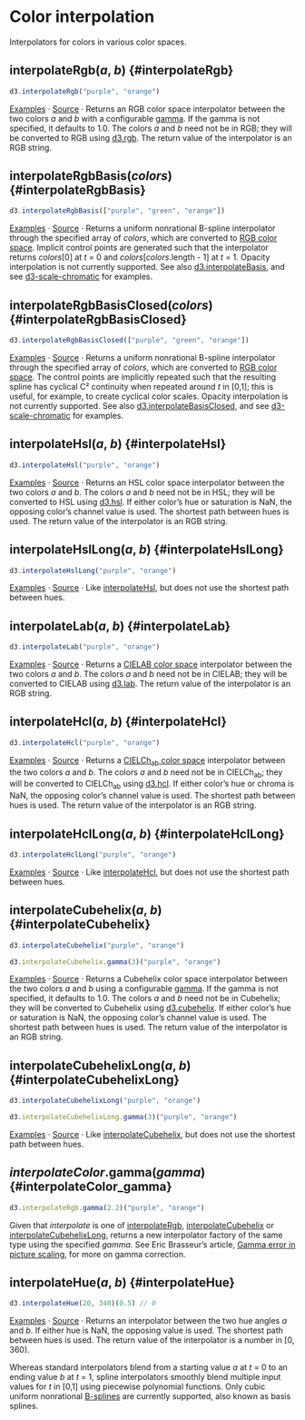 <script setup>

import * as d3 from "d3";
import ColorRamp from "../components/ColorRamp.vue";

</script>

# Color interpolation

Interpolators for colors in various color spaces.

## interpolateRgb(*a*, *b*) {#interpolateRgb}

<ColorRamp :color="d3.interpolateRgb('purple', 'orange')" />

```js
d3.interpolateRgb("purple", "orange")
```

[Examples](https://observablehq.com/@d3/working-with-color) · [Source](https://github.com/d3/d3-interpolate/blob/main/src/rgb.js) · Returns an RGB color space interpolator between the two colors *a* and *b* with a configurable [gamma](#interpolateColor_gamma). If the gamma is not specified, it defaults to 1.0. The colors *a* and *b* need not be in RGB; they will be converted to RGB using [d3.rgb](../d3-color.md#rgb). The return value of the interpolator is an RGB string.

## interpolateRgbBasis(*colors*) {#interpolateRgbBasis}

<ColorRamp :color="d3.interpolateRgbBasis(['purple', 'green', 'orange'])" />

```js
d3.interpolateRgbBasis(["purple", "green", "orange"])
```

[Examples](https://observablehq.com/@d3/working-with-color) · [Source](https://github.com/d3/d3-interpolate/blob/main/src/rgb.js) · Returns a uniform nonrational B-spline interpolator through the specified array of *colors*, which are converted to [RGB color space](../d3-color.md#rgb). Implicit control points are generated such that the interpolator returns *colors*[0] at *t* = 0 and *colors*[*colors*.length - 1] at *t* = 1. Opacity interpolation is not currently supported. See also [d3.interpolateBasis](./value.md#interpolateBasis), and see [d3-scale-chromatic](../d3-scale-chromatic.md) for examples.

## interpolateRgbBasisClosed(*colors*) {#interpolateRgbBasisClosed}

<ColorRamp :color="d3.interpolateRgbBasisClosed(['purple', 'green', 'orange'])" />

```js
d3.interpolateRgbBasisClosed(["purple", "green", "orange"])
```

[Examples](https://observablehq.com/@d3/working-with-color) · [Source](https://github.com/d3/d3-interpolate/blob/main/src/rgb.js) · Returns a uniform nonrational B-spline interpolator through the specified array of *colors*, which are converted to [RGB color space](../d3-color.md#rgb). The control points are implicitly repeated such that the resulting spline has cyclical C² continuity when repeated around *t* in [0,1]; this is useful, for example, to create cyclical color scales. Opacity interpolation is not currently supported. See also [d3.interpolateBasisClosed](./value.md#interpolateBasisClosed), and see [d3-scale-chromatic](../d3-scale-chromatic.md) for examples.

## interpolateHsl(*a*, *b*) {#interpolateHsl}

<ColorRamp :color="d3.interpolateHsl('purple', 'orange')" />

```js
d3.interpolateHsl("purple", "orange")
```

[Examples](https://observablehq.com/@d3/working-with-color) · [Source](https://github.com/d3/d3-interpolate/blob/main/src/hsl.js) · Returns an HSL color space interpolator between the two colors *a* and *b*. The colors *a* and *b* need not be in HSL; they will be converted to HSL using [d3.hsl](../d3-color.md#hsl). If either color’s hue or saturation is NaN, the opposing color’s channel value is used. The shortest path between hues is used. The return value of the interpolator is an RGB string.

## interpolateHslLong(*a*, *b*) {#interpolateHslLong}

<ColorRamp :color="d3.interpolateHslLong('purple', 'orange')" />

```js
d3.interpolateHslLong("purple", "orange")
```

[Examples](https://observablehq.com/@d3/working-with-color) · [Source](https://github.com/d3/d3-interpolate/blob/main/src/hsl.js) · Like [interpolateHsl](#interpolateHsl), but does not use the shortest path between hues.

## interpolateLab(*a*, *b*) {#interpolateLab}

<ColorRamp :color="d3.interpolateLab('purple', 'orange')" />

```js
d3.interpolateLab("purple", "orange")
```

[Examples](https://observablehq.com/@d3/working-with-color) · [Source](https://github.com/d3/d3-interpolate/blob/main/src/lab.js) · Returns a [CIELAB color space](https://en.wikipedia.org/wiki/Lab_color_space#CIELAB) interpolator between the two colors *a* and *b*. The colors *a* and *b* need not be in CIELAB; they will be converted to CIELAB using [d3.lab](../d3-color.md#lab). The return value of the interpolator is an RGB string.

## interpolateHcl(*a*, *b*) {#interpolateHcl}

<ColorRamp :color="d3.interpolateHcl('purple', 'orange')" />

```js
d3.interpolateHcl("purple", "orange")
```

[Examples](https://observablehq.com/@d3/working-with-color) · [Source](https://github.com/d3/d3-interpolate/blob/main/src/hcl.js) · Returns a [CIELCh<sub>ab</sub> color space](https://en.wikipedia.org/wiki/CIELAB_color_space#Cylindrical_representation:_CIELCh_or_CIEHLC) interpolator between the two colors *a* and *b*. The colors *a* and *b* need not be in CIELCh<sub>ab</sub>; they will be converted to CIELCh<sub>ab</sub> using [d3.hcl](../d3-color.md#hcl). If either color’s hue or chroma is NaN, the opposing color’s channel value is used. The shortest path between hues is used. The return value of the interpolator is an RGB string.

## interpolateHclLong(*a*, *b*) {#interpolateHclLong}

<ColorRamp :color="d3.interpolateHclLong('purple', 'orange')" />

```js
d3.interpolateHclLong("purple", "orange")
```

[Examples](https://observablehq.com/@d3/working-with-color) · [Source](https://github.com/d3/d3-interpolate/blob/main/src/hcl.js) · Like [interpolateHcl](#interpolateHcl), but does not use the shortest path between hues.

## interpolateCubehelix(*a*, *b*) {#interpolateCubehelix}

<ColorRamp :color="d3.interpolateCubehelix('purple', 'orange')" />

```js
d3.interpolateCubehelix("purple", "orange")
```

<ColorRamp :color="d3.interpolateCubehelix.gamma(3)('purple', 'orange')" />

```js
d3.interpolateCubehelix.gamma(3)("purple", "orange")
```

[Examples](https://observablehq.com/@d3/working-with-color) · [Source](https://github.com/d3/d3-interpolate/blob/main/src/cubehelix.js) · Returns a Cubehelix color space interpolator between the two colors *a* and *b* using a configurable [gamma](#interpolate_gamma). If the gamma is not specified, it defaults to 1.0. The colors *a* and *b* need not be in Cubehelix; they will be converted to Cubehelix using [d3.cubehelix](../d3-color.md#cubehelix). If either color’s hue or saturation is NaN, the opposing color’s channel value is used. The shortest path between hues is used. The return value of the interpolator is an RGB string.

## interpolateCubehelixLong(*a*, *b*) {#interpolateCubehelixLong}

<ColorRamp :color="d3.interpolateCubehelixLong('purple', 'orange')" />

```js
d3.interpolateCubehelixLong("purple", "orange")
```

<ColorRamp :color="d3.interpolateCubehelixLong.gamma(3)('purple', 'orange')" />

```js
d3.interpolateCubehelixLong.gamma(3)("purple", "orange")
```

[Examples](https://observablehq.com/@d3/working-with-color) · [Source](https://github.com/d3/d3-interpolate/blob/main/src/cubehelix.js) · Like [interpolateCubehelix](#interpolateCubehelix), but does not use the shortest path between hues.

## *interpolateColor*.gamma(*gamma*) {#interpolateColor_gamma}

<ColorRamp :color="d3.interpolateRgb.gamma(2.2)('purple', 'orange')" />

```js
d3.interpolateRgb.gamma(2.2)("purple", "orange")
```

Given that *interpolate* is one of [interpolateRgb](#interpolateRgb), [interpolateCubehelix](#interpolateCubehelix) or [interpolateCubehelixLong](#interpolateCubehelixLong), returns a new interpolator factory of the same type using the specified *gamma*. See Eric Brasseur’s article, [Gamma error in picture scaling](http://www.ericbrasseur.org/gamma.html), for more on gamma correction.

## interpolateHue(*a*, *b*) {#interpolateHue}

```js
d3.interpolateHue(20, 340)(0.5) // 0
```

[Examples](https://observablehq.com/@d3/working-with-color) · [Source](https://github.com/d3/d3-interpolate/blob/main/src/hue.js) · Returns an interpolator between the two hue angles *a* and *b*. If either hue is NaN, the opposing value is used. The shortest path between hues is used. The return value of the interpolator is a number in [0, 360).

Whereas standard interpolators blend from a starting value *a* at *t* = 0 to an ending value *b* at *t* = 1, spline interpolators smoothly blend multiple input values for *t* in [0,1] using piecewise polynomial functions. Only cubic uniform nonrational [B-splines](https://en.wikipedia.org/wiki/B-spline) are currently supported, also known as basis splines.
